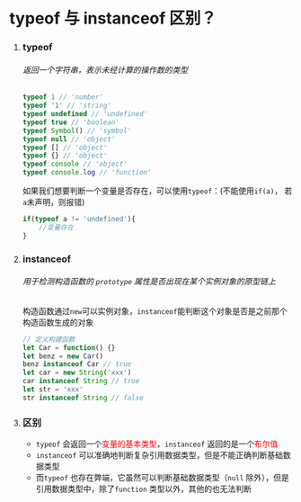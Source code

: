 # typeof 与 instanceof 区别？

1. ### typeof

   ###### 返回一个字符串，表示未经计算的操作数的类型

   ~~~js
   typeof 1 // 'number'
   typeof '1' // 'string'
   typeof undefined // 'undefined'
   typeof true // 'boolean'
   typeof Symbol() // 'symbol'
   typeof null // 'object'
   typeof [] // 'object'
   typeof {} // 'object'
   typeof console // 'object'
   typeof console.log // 'function'
   ~~~

   如果我们想要判断一个变量是否存在，可以使用`typeof`：(不能使用`if(a)`， 若`a`未声明，则报错)

   ~~~js
   if(typeof a != 'undefined'){
       //变量存在
   }
   ~~~

   

2. ### instanceof

   ###### 用于检测构造函数的 `prototype` 属性是否出现在某个实例对象的原型链上

   构造函数通过`new`可以实例对象，`instanceof`能判断这个对象是否是之前那个构造函数生成的对象

   ~~~js
   // 定义构建函数
   let Car = function() {}
   let benz = new Car()
   benz instanceof Car // true
   let car = new String('xxx')
   car instanceof String // true
   let str = 'xxx'
   str instanceof String // false
   ~~~

3. ### 区别

   + `typeof` 会返回一个<font color="red">变量的基本类型</font>，`instanceof` 返回的是一个<font color="red">布尔值</font>
   + `instanceof` 可以准确地判断复杂引用数据类型，但是不能正确判断基础数据类型
   + 而`typeof` 也存在弊端，它虽然可以判断基础数据类型（`null` 除外），但是引用数据类型中，除了`function` 类型以外，其他的也无法判断


